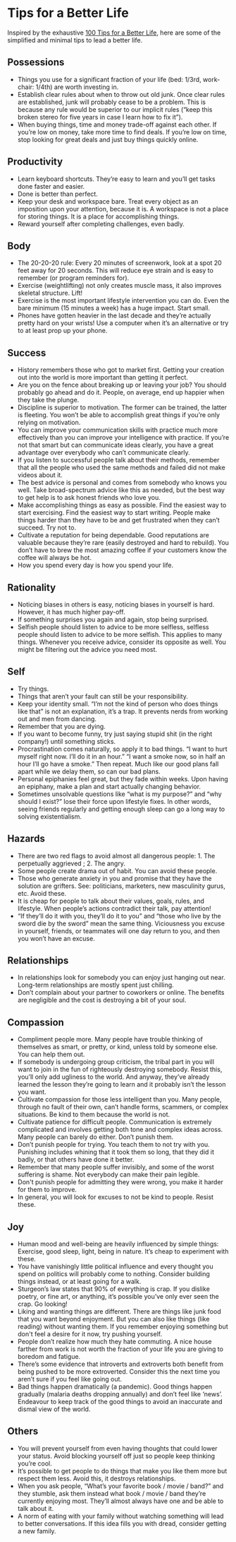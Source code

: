 # Tips for a Better Life

Inspired by the exhaustive [100 Tips for a Better Life](https://www.lesswrong.com/posts/7hFeMWC6Y5eaSixbD/100-tips-for-a-better-life), here are some of the simplified and minimal tips to lead a better life.

## Possessions

- Things you use for a significant fraction of your life (bed: 1/3rd, work-chair: 1/4th) are worth investing in.
- Establish clear rules about when to throw out old junk. Once clear rules are established, junk will probably cease to be a problem. This is because any rule would be superior to our implicit rules (“keep this broken stereo for five years in case I learn how to fix it”).
- When buying things, time and money trade-off against each other. If you’re low on money, take more time to find deals. If you’re low on time, stop looking for great deals and just buy things quickly online.

## Productivity

- Learn keyboard shortcuts. They’re easy to learn and you’ll get tasks done faster and easier.
- Done is better than perfect.
- Keep your desk and workspace bare. Treat every object as an imposition upon your attention, because it is. A workspace is not a place for storing things. It is a place for accomplishing things.
- Reward yourself after completing challenges, even badly.

## Body

- The 20-20-20 rule: Every 20 minutes of screenwork, look at a spot 20 feet away for 20 seconds. This will reduce eye strain and is easy to remember (or program reminders for).
- Exercise (weightlifting) not only creates muscle mass, it also improves skeletal structure. Lift!
- Exercise is the most important lifestyle intervention you can do. Even the bare minimum (15 minutes a week) has a huge impact. Start small.
- Phones have gotten heavier in the last decade and they’re actually pretty hard on your wrists! Use a computer when it’s an alternative or try to at least prop up your phone.

## Success

- History remembers those who got to market first. Getting your creation out into the world is more important than getting it perfect.
- Are you on the fence about breaking up or leaving your job? You should probably go ahead and do it. People, on average, end up happier when they take the plunge.
- Discipline is superior to motivation. The former can be trained, the latter is fleeting. You won’t be able to accomplish great things if you’re only relying on motivation.
-  You can improve your communication skills with practice much more effectively than you can improve your intelligence with practice. If you’re not that smart but can communicate ideas clearly, you have a great advantage over everybody who can’t communicate clearly.
-  If you listen to successful people talk about their methods, remember that all the people who used the same methods and failed did not make videos about it.
-  The best advice is personal and comes from somebody who knows you well. Take broad-spectrum advice like this as needed, but the best way to get help is to ask honest friends who love you.
-  Make accomplishing things as easy as possible. Find the easiest way to start exercising. Find the easiest way to start writing. People make things harder than they have to be and get frustrated when they can’t succeed. Try not to.
-  Cultivate a reputation for being dependable. Good reputations are valuable because they’re rare (easily destroyed and hard to rebuild). You don’t have to brew the most amazing coffee if your customers know the coffee will always be hot.
-  How you spend every day is how you spend your life.

## Rationality

- Noticing biases in others is easy, noticing biases in yourself is hard. However, it has much higher pay-off.
- If something surprises you again and again, stop being surprised.
- Selfish people should listen to advice to be more selfless, selfless people should listen to advice to be more selfish. This applies to many things. Whenever you receive advice, consider its opposite as well. You might be filtering out the advice you need most.

## Self

- Try things.
- Things that aren’t your fault can still be your responsibility.
- Keep your identity small. “I’m not the kind of person who does things like that” is not an explanation, it’s a trap. It prevents nerds from working out and men from dancing.
- Remember that you are dying.
- If you want to become funny, try just saying stupid shit (in the right company!) until something sticks.
- Procrastination comes naturally, so apply it to bad things. “I want to hurt myself right now. I’ll do it in an hour.” “I want a smoke now, so in half an hour I’ll go have a smoke.” Then repeat. Much like our good plans fall apart while we delay them, so can our bad plans.
- Personal epiphanies feel great, but they fade within weeks. Upon having an epiphany, make a plan and start actually changing behavior.
- Sometimes unsolvable questions like “what is my purpose?” and “why should I exist?” lose their force upon lifestyle fixes. In other words, seeing friends regularly and getting enough sleep can go a long way to solving existentialism.

## Hazards

- There are two red flags to avoid almost all dangerous people: 1. The perpetually aggrieved ; 2. The angry.
- Some people create drama out of habit. You can avoid these people.
- Those who generate anxiety in you and promise that they have the solution are grifters. See: politicians, marketers, new masculinity gurus, etc. Avoid these.
- It is cheap for people to talk about their values, goals, rules, and lifestyle. When people’s actions contradict their talk, pay attention!
- “If they’ll do it with you, they’ll do it to you” and “those who live by the sword die by the sword” mean the same thing. Viciousness you excuse in yourself, friends, or teammates will one day return to you, and then you won’t have an excuse.

## Relationships

- In relationships look for somebody you can enjoy just hanging out near. Long-term relationships are mostly spent just chilling.
- Don’t complain about your partner to coworkers or online. The benefits are negligible and the cost is destroying a bit of your soul.

## Compassion

- Compliment people more. Many people have trouble thinking of themselves as smart, or pretty, or kind, unless told by someone else. You can help them out.
- If somebody is undergoing group criticism, the tribal part in you will want to join in the fun of righteously destroying somebody. Resist this, you’ll only add ugliness to the world. And anyway, they’ve already learned the lesson they’re going to learn and it probably isn’t the lesson you want.
- Cultivate compassion for those less intelligent than you. Many people, through no fault of their own, can’t handle forms, scammers, or complex situations. Be kind to them because the world is not.
- Cultivate patience for difficult people. Communication is extremely complicated and involves getting both tone and complex ideas across. Many people can barely do either. Don’t punish them.
- Don’t punish people for trying. You teach them to not try with you. Punishing includes whining that it took them so long, that they did it badly, or that others have done it better.
- Remember that many people suffer invisibly, and some of the worst suffering is shame. Not everybody can make their pain legible.
- Don't punish people for admitting they were wrong, you make it harder for them to improve.
- In general, you will look for excuses to not be kind to people. Resist these.

## Joy

- Human mood and well-being are heavily influenced by simple things: Exercise, good sleep, light, being in nature. It’s cheap to experiment with these.
- You have vanishingly little political influence and every thought you spend on politics will probably come to nothing. Consider building things instead, or at least going for a walk.
- Sturgeon’s law states that 90% of everything is crap. If you dislike poetry, or fine art, or anything, it’s possible you’ve only ever seen the crap. Go looking!
- Liking and wanting things are different. There are things like junk food that you want beyond enjoyment. But you can also like things (like reading) without wanting them. If you remember enjoying something but don't feel a desire for it now, try pushing yourself.
- People don’t realize how much they hate commuting. A nice house farther from work is not worth the fraction of your life you are giving to boredom and fatigue.
- There’s some evidence that introverts and extroverts both benefit from being pushed to be more extroverted. Consider this the next time you aren’t sure if you feel like going out.
- Bad things happen dramatically (a pandemic). Good things happen gradually (malaria deaths dropping annually) and don’t feel like ‘news’. Endeavour to keep track of the good things to avoid an inaccurate and dismal view of the world.

## Others

- You will prevent yourself from even having thoughts that could lower your status. Avoid blocking yourself off just so people keep thinking you’re cool.
- It’s possible to get people to do things that make you like them more but respect them less. Avoid this, it destroys relationships.
- When you ask people, “What’s your favorite book / movie / band?” and they stumble, ask them instead what book / movie / band they’re currently enjoying most. They’ll almost always have one and be able to talk about it.
- A norm of eating with your family without watching something will lead to better conversations. If this idea fills you with dread, consider getting a new family.
